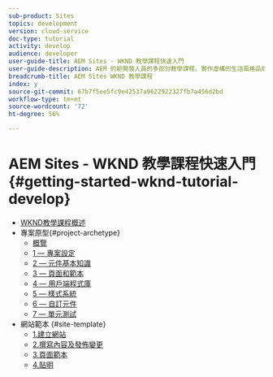 ```yaml
---
sub-product: Sites
topics: development
version: cloud-service
doc-type: tutorial
activity: develop
audience: developer
user-guide-title: AEM Sites - WKND 教學課程快速入門
user-guide-description: AEM 的新開發人員的多部分教學課程。實作虛構的生活風格品牌 WKND 的 AEM 網站。
breadcrumb-title: AEM Sites WKND 教學課程
index: y
source-git-commit: 67b7f5ee5fc9e42537a9622922327fb7a456d2bd
workflow-type: tm+mt
source-wordcount: '72'
ht-degree: 56%

---
```



# AEM Sites - WKND 教學課程快速入門 {#getting-started-wknd-tutorial-develop}

+ [WKND教學課程概述](overview.md)
+ 專案原型{#project-archetype}
   + [概覽](./project-archetype/overview.md)
   + [1 — 專案設定](./project-archetype/project-setup.md)
   + [2 — 元件基本知識](./project-archetype/component-basics.md)
   + [3 — 頁面和範本](./project-archetype/pages-templates.md)
   + [4 — 用戶端程式庫](./project-archetype/client-side-libraries.md)
   + [5 — 樣式系統](./project-archetype/style-system.md)
   + [6 — 自訂元件](./project-archetype/custom-component.md)
   + [7 — 單元測試](./project-archetype/unit-testing.md)
+ 網站範本 {#site-template}
   + [1.建立網站](./site-template/create-site.md)
   + [2.撰寫內容及發佈變更](./site-template/author-content-publish.md)
   + [3.頁面範本](./site-template/page-templates.md)
   + [4.貼明](./site-template/theming.md)